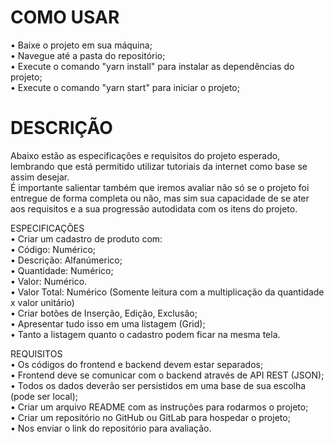 # COMO USAR<br />

  • Baixe o projeto em sua máquina;<br />
  • Navegue até a pasta do repositório;<br />
  • Execute o comando "yarn install" para instalar as dependências do projeto;<br />
  • Execute o comando "yarn start" para iniciar o projeto;<br />
  
# DESCRIÇÃO<br />

Abaixo estão as especificações e requisitos do projeto esperado, lembrando que está permitido utilizar tutoriais da internet como base se assim desejar.<br />
É importante salientar também que iremos avaliar não só se o projeto foi entregue de forma completa ou não, mas sim sua capacidade de se ater aos requisitos e a sua progressão autodidata com os itens do projeto.<br />

ESPECIFICAÇÕES<br />
  • Criar um cadastro de produto com:<br />
  • Código: Numérico;<br />
  • Descrição: Alfanúmerico;<br />
  • Quantidade: Numérico;<br />
  • Valor: Numérico.<br />
  • Valor Total: Numérico (Somente leitura com a multiplicação da quantidade x valor unitário)<br />
  • Criar botões de Inserção, Edição, Exclusão;<br />
  • Apresentar tudo isso em uma listagem (Grid);<br />
  • Tanto a listagem quanto o cadastro podem ficar na mesma tela.<br />

REQUISITOS<br />
  • Os códigos do frontend e backend devem estar separados;<br />
  • Frontend deve se comunicar com o backend através de API REST (JSON);<br />
  • Todos os dados deverão ser persistidos em uma base de sua escolha (pode ser local);<br />
  • Criar um arquivo README com as instruções para rodarmos o projeto;<br />
  • Criar um repositório no GitHub ou GitLab para hospedar o projeto;<br />
  • Nos enviar o link do repositório para avaliação.<br />
